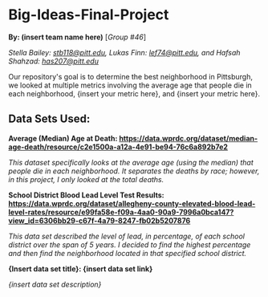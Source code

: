 # Big-Ideas-Final-Project
**By: (insert team name here)** [*Group #46*]

*Stella Bailey: stb118@pitt.edu, Lukas Finn: lef74@pitt.edu, and Hafsah Shahzad: has207@pitt.edu*


Our repository's goal is to determine the best neighborhood in Pittsburgh, we looked at multiple metrics involving the average age that people die in each neighborhood, {insert your metric here}, and {insert your metric here}.

## Data Sets Used:
**Average (Median) Age at Death: https://data.wprdc.org/dataset/median-age-death/resource/c2e1500a-a12a-4e91-be94-76c6a892b7e2**

*This dataset specifically looks at the average age (using the median) that people die in each neighborhood. It separates the deaths by race; however, in this project, I only looked at the total deaths.*

**School District Blood Lead Level Test Results: https://data.wprdc.org/dataset/allegheny-county-elevated-blood-lead-level-rates/resource/e99fa58e-f09a-4aa0-90a9-7996a0bca147?view_id=6306bb29-c67f-4a79-8247-fb02b5207876**

*This data set described the level of lead, in percentage, of each school district over the span of 5 years. I decided to find the highest percentage and then find the neighborhood located in that specified school district.*

**{Insert data set title}: {insert data set link}**

*{insert data set description}*
